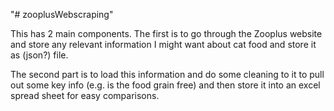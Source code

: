 "# zooplusWebscraping" 

This has 2 main components. The first is to go through the Zooplus website and store any relevant information I might want about cat food and store it as (json?) file. 

The second part is to load this information and do some cleaning to it to pull out some key info (e.g. is the food grain free) and then store it into an excel spread sheet for easy comparisons.